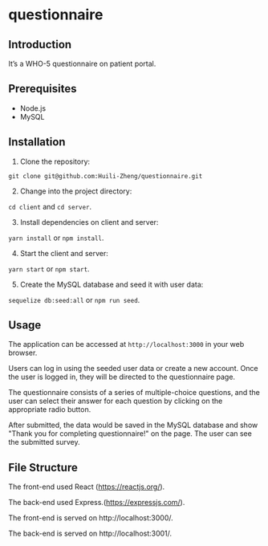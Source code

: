 # questionnaire
## Introduction
It’s a WHO-5 questionnaire on patient portal.

## Prerequisites

- Node.js
- MySQL

## Installation

1. Clone the repository:

  `git clone git@github.com:Huili-Zheng/questionnaire.git`

2. Change into the project directory:

  `cd client`  and `cd server`.

3. Install dependencies on client and server:

  `yarn install` or `npm install`.

4. Start the client and server:

  `yarn start` or `npm start`.

5. Create the MySQL database and seed it with user data:

  `sequelize db:seed:all` or `npm run seed`.

## Usage

The application can be accessed at `http://localhost:3000` in your web browser. 

Users can log in using the seeded user data or create a new account. Once the user is logged in, they will be directed to the questionnaire page. 

The questionnaire consists of a series of multiple-choice questions, and the user can select their answer for each question by clicking on the appropriate radio button. 

After submitted, the data would be saved in the MySQL database and show "Thank you for completing questionnaire!" on the page. The user can see the submitted survey.

## File Structure

The front-end used React (https://reactjs.org/).

The back-end used Express.(https://expressjs.com/).

The front-end is served on http://localhost:3000/.

The back-end is served on http://localhost:3001/.
